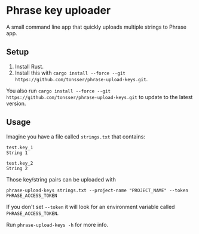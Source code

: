 # Phrase key uploader

A small command line app that quickly uploads multiple strings to Phrase app.

## Setup

1. Install Rust.
2. Install this with `cargo install --force --git https://github.com/tonsser/phrase-upload-keys.git`.

You also run `cargo install --force --git https://github.com/tonsser/phrase-upload-keys.git` to update to the latest version.

## Usage

Imagine you have a file called `strings.txt` that contains:

```
test.key_1
String 1

test.key_2
String 2
```

Those key/string pairs can be uploaded with

```
phrase-upload-keys strings.txt --project-name "PROJECT_NAME" --token PHRASE_ACCESS_TOKEN
```

If you don't set `--token` it will look for an environment variable called `PHRASE_ACCESS_TOKEN`.

Run `phrase-upload-keys -h` for more info.

